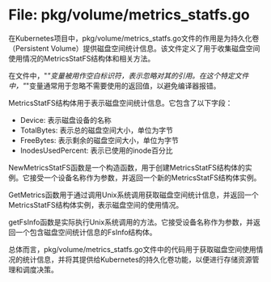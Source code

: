 # File: pkg/volume/metrics_statfs.go

在Kubernetes项目中，pkg/volume/metrics_statfs.go文件的作用是为持久化卷（Persistent Volume）提供磁盘空间统计信息。该文件定义了用于收集磁盘空间使用情况的MetricsStatFS结构体和相关方法。

在文件中，"_"变量被用作空白标识符，表示忽略对其的引用。在这个特定文件中，"_"变量通常用于忽略不需要使用的返回值，以避免编译器报错。

MetricsStatFS结构体用于表示磁盘空间统计信息。它包含了以下字段：
- Device: 表示磁盘设备的名称
- TotalBytes: 表示总的磁盘空间大小，单位为字节
- FreeBytes: 表示剩余的磁盘空间大小，单位为字节
- InodesUsedPercent: 表示已使用的inode百分比

NewMetricsStatFS函数是一个构造函数，用于创建MetricsStatFS结构体的实例。它接受一个设备名称作为参数，并返回一个新的MetricsStatFS结构体实例。

GetMetrics函数用于通过调用Unix系统调用获取磁盘空间统计信息，并返回一个MetricsStatFS结构体实例，表示磁盘空间的使用情况。

getFsInfo函数是实际执行Unix系统调用的方法。它接受设备名称作为参数，并返回一个包含磁盘空间统计信息的FsInfo结构体。

总体而言，pkg/volume/metrics_statfs.go文件中的代码用于获取磁盘空间使用情况的统计信息，并将其提供给Kubernetes的持久化卷功能，以便进行存储资源管理和调度决策。

